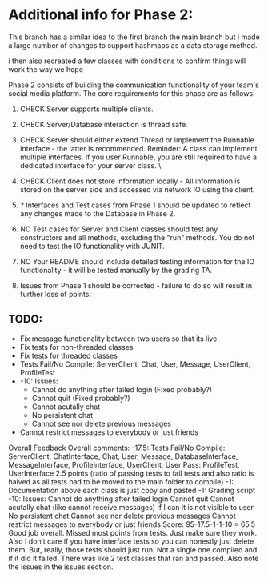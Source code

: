 # Additional info for Phase 2:

This branch has a similar idea to the first branch the main branch but i made a large number of changes to support hashmaps as a data storage method.

i then also recreated a few classes with conditions to confirm things will work the way we hope

Phase 2 consists of building the communication functionality of your team's social media platform. The core requirements for this phase are as follows:

1. CHECK Server supports multiple clients. 
    
2. CHECK Server/Database interaction is thread safe. 

3. CHECK Server should either extend Thread or implement the Runnable interface - the latter is recommended. Reminder: A class can implement multiple interfaces. If you user Runnable, you are still required to have a dedicated interface for your server class. \
    
	
4. CHECK Client does not store information locally - All information is stored on the server side and accessed via network IO using the client.
    
5. ? Interfaces and Test cases from Phase 1 should be updated to reflect any changes made to the Database in Phase 2.
    
6. NO Test cases for Server and Client classes should test any constructors and all methods, excluding the "run" methods. You do not need to test the IO functionality with JUNIT. 
    
7. NO Your README should include detailed testing information for the IO functionality - it will be tested manually by the grading TA.
    
8. Issues from Phase 1 should be corrected - failure to do so will result in further loss of points.

 ## TODO:

- Fix message functionality between two users so that its live
- Fix tests for non-threaded classes
- Fix tests for threaded classes
- Tests Fail/No Compile: ServerClient, Chat, User, Message, UserClient, ProfileTest
- -10: Issues: 
	- Cannot do anything after failed login (Fixed probably?)
	- Cannot quit (Fixed probably?)
	- Cannot acutally chat
	- No persistent chat 
	- Cannot see nor delete previous messages 
- Cannot restrict messages to everybody or just friends

Overall Feedback
Overall comments: -17.5: Tests Fail/No Compile: ServerClient, ChatInterface, Chat, User, Message, DatabaseInterface, MessageInterface, ProfileInterface, UserClient, User Pass: ProfileTest, UserInterface 2.5 points (ratio of passing tests to fail tests and also ratio is halved as all tests had to be moved to the main folder to compile) -1: Documentation above each class is just copy and pasted -1: Grading script -10: Issues: Cannot do anything after failed login Cannot quit Cannot acutally chat (like cannot receive messages) If I can it is not visible to user No persistent chat Cannot see nor delete previous messages Cannot restrict messages to everybody or just friends Score: 95-17.5-1-1-10 = 65.5 Good job overall. Missed most points from tests. Just make sure they work. Also I don’t care if you have interface tests so you can honestly just delete them. But, really, those tests should just run. Not a single one compiled and if it did it failed. There was like 2 test classes that ran and passed. Also note the issues in the issues section. 
